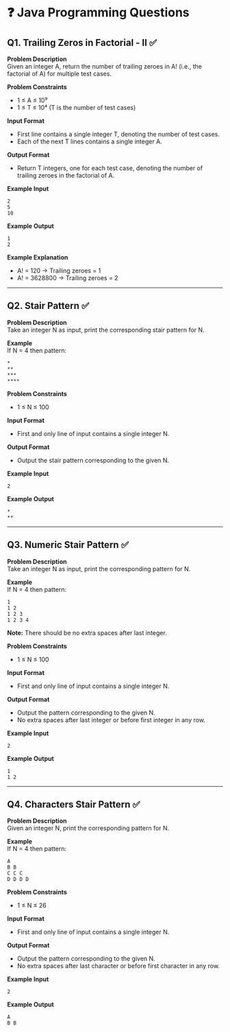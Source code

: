 
# ❓ Java Programming Questions

## Q1. Trailing Zeros in Factorial - II ✅

**Problem Description**  
Given an integer A, return the number of trailing zeroes in A! (i.e., the factorial of A) for multiple test cases.

**Problem Constraints**
- 1 ≤ A ≤ 10⁹
- 1 ≤ T ≤ 10⁴ (T is the number of test cases)

**Input Format**
- First line contains a single integer T, denoting the number of test cases.
- Each of the next T lines contains a single integer A.

**Output Format**
- Return T integers, one for each test case, denoting the number of trailing zeroes in the factorial of A.

**Example Input**
```
2
5
10
```

**Example Output**
```
1
2
```

**Example Explanation**
- A! = 120 → Trailing zeroes = 1
- A! = 3628800 → Trailing zeroes = 2


---

## Q2. Stair Pattern ✅

**Problem Description**  
Take an integer N as input, print the corresponding stair pattern for N.

**Example**  
If N = 4 then pattern:
```
*
**
***
****
```

**Problem Constraints**
- 1 ≤ N ≤ 100

**Input Format**
- First and only line of input contains a single integer N.

**Output Format**
- Output the stair pattern corresponding to the given N.

**Example Input**
```
2
```
**Example Output**
```
*
**
```


---

## Q3. Numeric Stair Pattern ✅

**Problem Description**  
Take an integer N as input, print the corresponding pattern for N.

**Example**  
If N = 4 then pattern:
```
1
1 2
1 2 3
1 2 3 4
```

**Note:** There should be no extra spaces after last integer.

**Problem Constraints**
- 1 ≤ N ≤ 100

**Input Format**
- First and only line of input contains a single integer N.

**Output Format**
- Output the pattern corresponding to the given N.
- No extra spaces after last integer or before first integer in any row.

**Example Input**
```
2
```

**Example Output**
```
1
1 2
```


---

## Q4. Characters Stair Pattern ✅

**Problem Description**  
Given an integer N, print the corresponding pattern for N.

**Example**  
If N = 4 then pattern:
```
A
B B
C C C
D D D D
```

**Problem Constraints**
- 1 ≤ N ≤ 26

**Input Format**
- First and only line of input contains a single integer N.

**Output Format**
- Output the pattern corresponding to the given N.
- No extra spaces after last character or before first character in any row.

**Example Input**
```
2
```

**Example Output**
```
A
B B
```
